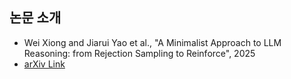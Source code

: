 
## 논문 소개

* Wei Xiong and Jiarui Yao et al., "A Minimalist Approach to LLM Reasoning: from Rejection Sampling to Reinforce", 2025
* [arXiv Link](https://arxiv.org/pdf/2505.13379)
